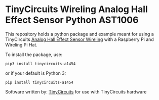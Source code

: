 # TinyCircuits Wireling Analog Hall Effect Sensor Python AST1006

This repository holds a python package and example meant for using a TinyCircuits [Analog Hall Effect Sensor Wireling](https://tinycircuits.com/collections/wirelings/products/analog-digital-hall-sensor-wireling?variant=30110882431060) with a Raspberry Pi and Wireling Pi Hat.

To install the package, use:

```
pip3 install tinycircuits-a1454
```

or if your default is Python 3:

```
pip install tinycircuits-a1454
```

Software written by: [TinyCircuits](https://tinycircuits.com/) for use with TinyCircuits hardware 
